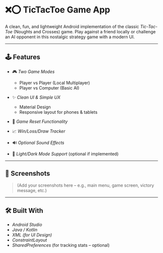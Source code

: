 # ❌⭕ TicTacToe Game App

A clean, fun, and lightweight Android implementation of the classic *Tic-Tac-Toe* (Noughts and Crosses) game. Play against a friend locally or challenge an AI opponent in this nostalgic strategy game with a modern UI.

---

## 🕹 Features

- 🎮 *Two Game Modes*  
  - Player vs Player (Local Multiplayer)  
  - Player vs Computer (Basic AI)

- ✨ *Clean UI & Simple UX*  
  - Material Design  
  - Responsive layout for phones & tablets  

- 🔄 *Game Reset Functionality*  
- 📈 *Win/Loss/Draw Tracker*
- 🔊 *Optional Sound Effects*  
- 🌙 *Light/Dark Mode Support* (optional if implemented)

---

## 📱 Screenshots

> (Add your screenshots here – e.g., main menu, game screen, victory message, etc.)

---

## 🛠 Built With

- *Android Studio*
- *Java / Kotlin*
- *XML (for UI Design)*
- *ConstraintLayout*
- *SharedPreferences* (for tracking stats – optional)
